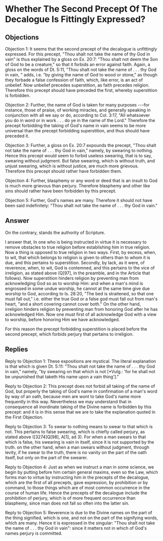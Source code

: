 # Whether The Second Precept Of The Decalogue Is Fittingly Expressed?

## Objections

Objection 1: It seems that the second precept of the decalogue is unfittingly expressed. For this precept, "Thou shalt not take the name of thy God in vain" is thus explained by a gloss on Ex. 20:7: "Thou shalt not deem the Son of God to be a creature," so that it forbids an error against faith. Again, a gloss on the words of Dt. 5:11, "Thou shalt not take the name of . . . thy God in vain, " adds, i.e. "by giving the name of God to wood or stone," as though they forbade a false confession of faith, which, like error, is an act of unbelief. Now unbelief precedes superstition, as faith precedes religion. Therefore this precept should have preceded the first, whereby superstition is forbidden.

Objection 2: Further, the name of God is taken for many purposes ---for instance, those of praise, of working miracles, and generally speaking in conjunction with all we say or do, according to Col. 3:17, "All whatsoever you do in word or in work . . . do ye in the name of the Lord." Therefore the precept forbidding the taking of God's name in vain seems to be more universal than the precept forbidding superstition, and thus should have preceded it.

Objection 3: Further, a gloss on Ex. 20:7 expounds the precept, "Thou shalt not take the name of . . . thy God in vain," namely, by swearing to nothing. Hence this precept would seem to forbid useless swearing, that is to say, swearing without judgment. But false swearing, which is without truth, and unjust swearing, which is without justice, are much more grievous. Therefore this precept should rather have forbidden them.

Objection 4: Further, blasphemy or any word or deed that is an insult to God is much more grievous than perjury. Therefore blasphemy and other like sins should rather have been forbidden by this precept.

Objection 5: Further, God's names are many. Therefore it should not have been said indefinitely: "Thou shalt not take the name of . . . thy God in vain."

## Answer

On the contrary, stands the authority of Scripture.

I answer that, In one who is being instructed in virtue it is necessary to remove obstacles to true religion before establishing him in true religion. Now a thing is opposed to true religion in two ways. First, by excess, when, to wit, that which belongs to religion is given to others than to whom it is due, and this pertains to superstition. Secondly, by lack, as it were, of reverence, when, to wit, God is contemned, and this pertains to the vice of irreligion, as stated above (Q[97], in the preamble, and in the Article that follows). Now superstition hinders religion by preventing man from acknowledging God so as to worship Him: and when a man's mind is engrossed in some undue worship, he cannot at the same time give due worship to God, according to Is. 28:20, "The bed is straitened, so that one must fall out," i.e. either the true God or a false god must fall out from man's heart, "and a short covering cannot cover both." On the other hand, irreligion hinders religion by preventing man from honoring God after he has acknowledged Him. Now one must first of all acknowledge God with a view to worship, before honoring Him we have acknowledged.

For this reason the precept forbidding superstition is placed before the second precept, which forbids perjury that pertains to irreligion.

## Replies

Reply to Objection 1: These expositions are mystical. The literal explanation is that which is given Dt. 5:11: "Thou shalt not take the name of . . . thy God in vain," namely, "by swearing on that which is not [*Vulg.: 'for he shall not be unpunished that taketh His name upon a vain thing']."

Reply to Objection 2: This precept does not forbid all taking of the name of God, but properly the taking of God's name in confirmation of a man's word by way of an oath, because men are wont to take God's name more frequently in this way. Nevertheless we may understand that in consequence all inordinate taking of the Divine name is forbidden by this precept: and it is in this sense that we are to take the explanation quoted in the First Objection.

Reply to Objection 3: To swear to nothing means to swear to that which is not. This pertains to false swearing, which is chiefly called perjury, as stated above ([3274]Q[98], A[1], ad 3). For when a man swears to that which is false, his swearing is vain in itself, since it is not supported by the truth. on the other hand, when a man swears without judgment, through levity, if he swear to the truth, there is no vanity on the part of the oath itself, but only on the part of the swearer.

Reply to Objection 4: Just as when we instruct a man in some science, we begin by putting before him certain general maxims, even so the Law, which forms man to virtue by instructing him in the precepts of the decalogue, which are the first of all precepts, gave expression, by prohibition or by command, to those things which are of most common occurrence in the course of human life. Hence the precepts of the decalogue include the prohibition of perjury, which is of more frequent occurrence than blasphemy, since man does not fall so often into the latter sin.

Reply to Objection 5: Reverence is due to the Divine names on the part of the thing signified, which is one, and not on the part of the signifying words, which are many. Hence it is expressed in the singular: "Thou shalt not take the name of . . . thy God in vain": since it matters not in which of God's names perjury is committed.